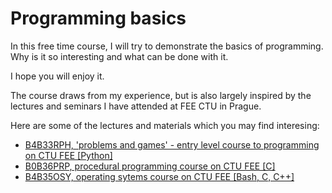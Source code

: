 # Programming basics

In this free time course, I will try to demonstrate the basics of programming. Why is it so interesting and what can be done with it.

I hope you will enjoy it.

The course draws from my experience, but is also largely inspired by the lectures and seminars I have attended at FEE CTU in Prague.

Here are some of the lectures and materials which you may find interesing:

- [B4B33RPH, 'problems and games' - entry level course to programming on CTU FEE [Python]](https://cw.fel.cvut.cz/wiki/courses/b4b33rph/start)
- [B0B36PRP, procedural programming course on CTU FEE [C]](https://cw.fel.cvut.cz/wiki/courses/b0b36prp/start)
- [B4B35OSY, operating sytems course on CTU FEE [Bash, C, C++]](https://osy.pages.fel.cvut.cz/)